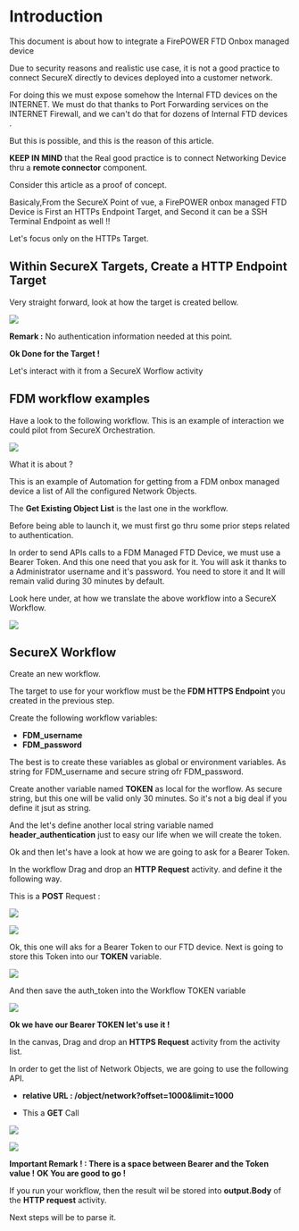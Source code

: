 # Introduction

This document is about how to integrate a FirePOWER FTD Onbox managed device

Due to security reasons and realistic use case, it is not a good practice to connect SecureX directly to devices deployed into a customer network. 

For doing this we must expose somehow the Internal FTD devices on the INTERNET.  We must do that thanks to Port Forwarding services on the INTERNET Firewall, and we can't do that for dozens of Internal FTD devices .

But this is possible, and this is the reason of this article.

**KEEP IN MIND** that the Real good practice is to connect Networking Device thru a **remote connector** component.

Consider this article as a proof of concept.

Basicaly,From the SecureX Point of vue, a FirePOWER onbox managed FTD Device is First an HTTPs Endpoint Target, and Second it can be a SSH Terminal Endpoint as well !!

Let's focus only on the HTTPs Target. 

## Within SecureX Targets, Create a HTTP Endpoint Target

Very straight forward, look at how the target is created bellow.

![](img/fdm-1.png)

**Remark :** No authentication information needed at this point.

**Ok Done for the Target !**

Let's interact with it from a SecureX Worflow activity

## FDM workflow examples

Have a look to the following workflow.  This is an example of interaction we could pilot from SecureX Orchestration.

![](img/fdm-2.png)

What it is about ?

This is an example of Automation for getting from a FDM onbox managed device a list of All the configured Network Objects.

The **Get Existing Object List** is the last one in the workflow.

Before being able to launch it, we must first go thru some prior steps related to authentication.

In order to send APIs calls to a FDM Managed FTD Device, we must use a Bearer Token. And this one need that you ask for it. You will ask it thanks to a Administrator username and it's password.  You need to store it and It will remain valid during 30 minutes by default.

Look here under, at how we translate the above workflow into a SecureX Workflow.

![](img/fdm-3.png)

## SecureX Workflow

Create an new workflow.

The target to use for your workflow must be the **FDM HTTPS Endpoint** you created in the previous step.

Create the following workflow variables:

- **FDM_username**
- **FDM_password**

The best is to create these variables as global or environment variables. As string for FDM_username and secure string ofr FDM_password.

Create another variable named **TOKEN** as local for the worflow. As secure string, but this one will be valid only 30 minutes. So it's not a big deal if you define it jsut as string.

And the let's define another local string variable named **header_authentication** just to easy our life when we will create the token.

Ok and then let's have a look at how we are going to ask for a Bearer Token.

In the workflow Drag and drop an **HTTP Request** activity. and define it the following way.

This is a **POST** Request :

![](img/fdm-4.png)

![](img/fdm-5.png)

Ok, this one will aks for a Bearer Token to our FTD device.  Next is going to store this Token into our **TOKEN** variable.

![](img/fdm-6.png)

And then save the auth_token into the Workflow TOKEN variable

![](img/fdm-7.png)

**Ok we have our Bearer TOKEN  let's use it !**

In the canvas, Drag and drop an **HTTPS Request** activity from the activity list.

In order to get the list of Network Objects, we are going to use the following API.

- **relative URL : /object/network?offset=1000&limit=1000**

- This a **GET** Call

![](img/fdm-8.png)

![](img/fdm-9.png)

**Important Remark ! : There is a space between Bearer and the Token value !**
**OK You are good to go !**

If you run your workflow, then the result wil be stored into **output.Body** of the **HTTP request** activity.

Next steps will be to parse it.

